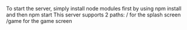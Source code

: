 To start the server, simply install node modules first by using npm install and then npm start
This server supports 2 paths:
/       for the splash screen
/game   for the game screen